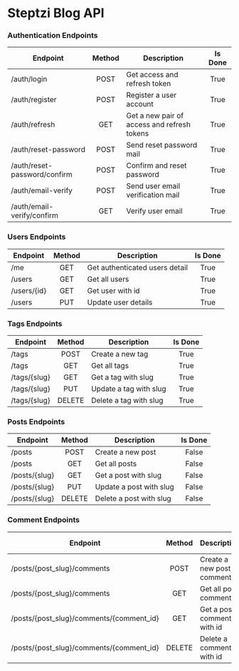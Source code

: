 # Steptzi Blog API

### Authentication Endpoints

| Endpoint                     | Method | Description                                 | Is Done |
| ---------------------------- | :----: | ------------------------------------------- | :-----: |
| /auth/login                  |  POST  | Get access and refresh token                |  True   |
| /auth/register               |  POST  | Register a user account                     |  True   |
| /auth/refresh                |  GET   | Get a new pair of access and refresh tokens |  True   |
| /auth/reset-password         |  POST  | Send reset password mail                    |  True   |
| /auth/reset-password/confirm |  POST  | Confirm and reset password                  |  True   |
| /auth/email-verify           |  POST  | Send user email verification mail           |  True   |
| /auth/email-verify/confirm   |  GET   | Verify user email                           |  True   |

### Users Endpoints

| Endpoint    | Method | Description                    | Is Done |
| ----------- | :----: | ------------------------------ | :-----: |
| /me         |  GET   | Get authenticated users detail |  True   |
| /users      |  GET   | Get all users                  |  True   |
| /users/{id} |  GET   | Get user with id               |  True   |
| /users      |  PUT   | Update user details            |  True   |

### Tags Endpoints

| Endpoint     | Method | Description            | Is Done |
| ------------ | :----: | ---------------------- | :-----: |
| /tags        |  POST  | Create a new tag       |  True   |
| /tags        |  GET   | Get all tags           |  True   |
| /tags/{slug} |  GET   | Get a tag with slug    |  True   |
| /tags/{slug} |  PUT   | Update a tag with slug |  True   |
| /tags/{slug} | DELETE | Delete a tag with slug |  True   |

### Posts Endpoints

| Endpoint      | Method | Description             | Is Done |
| ------------- | :----: | ----------------------- | :-----: |
| /posts        |  POST  | Create a new post       |  False  |
| /posts        |  GET   | Get all posts           |  False  |
| /posts/{slug} |  GET   | Get a post with slug    |  False  |
| /posts/{slug} |  PUT   | Update a post with slug |  False  |
| /posts/{slug} | DELETE | Delete a post with slug |  False  |

### Comment Endpoints

| Endpoint                                 | Method | Description                | Is Done |
| ---------------------------------------- | :----: | -------------------------- | :-----: |
| /posts/{post_slug}/comments              |  POST  | Create a new post comment  |  False  |
| /posts/{post_slug}/comments              |  GET   | Get all post comments      |  False  |
| /posts/{post_slug}/comments/{comment_id} |  GET   | Get a post comment with id |  False  |
| /posts/{post_slug}/comments/{comment_id} | DELETE | Delete a comment with id   |  False  |
